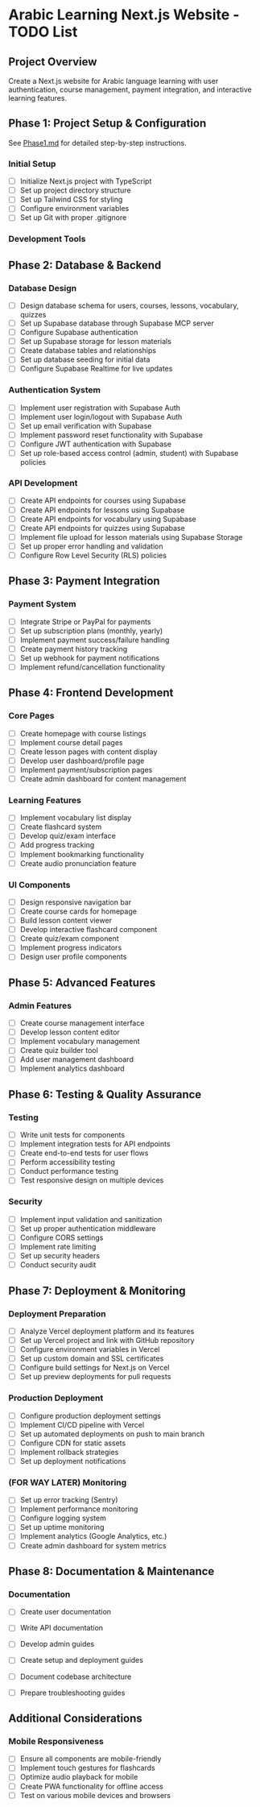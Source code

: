 # Arabic Learning Next.js Website - TODO List

## Project Overview
Create a Next.js website for Arabic language learning with user authentication, course management, payment integration, and interactive learning features.

## Phase 1: Project Setup & Configuration
See [Phase1.md](Phase1.md) for detailed step-by-step instructions.

### Initial Setup
- [ ] Initialize Next.js project with TypeScript
- [ ] Set up project directory structure
- [ ] Set up Tailwind CSS for styling
- [ ] Configure environment variables
- [ ] Set up Git with proper .gitignore

### Development Tools

## Phase 2: Database & Backend

### Database Design
- [ ] Design database schema for users, courses, lessons, vocabulary, quizzes
- [ ] Set up Supabase database through Supabase MCP server
- [ ] Configure Supabase authentication
- [ ] Set up Supabase storage for lesson materials
- [ ] Create database tables and relationships
- [ ] Set up database seeding for initial data
- [ ] Configure Supabase Realtime for live updates

### Authentication System
- [ ] Implement user registration with Supabase Auth
- [ ] Implement user login/logout with Supabase Auth
- [ ] Set up email verification with Supabase
- [ ] Implement password reset functionality with Supabase
- [ ] Configure JWT authentication with Supabase
- [ ] Set up role-based access control (admin, student) with Supabase policies

### API Development
- [ ] Create API endpoints for courses using Supabase
- [ ] Create API endpoints for lessons using Supabase
- [ ] Create API endpoints for vocabulary using Supabase
- [ ] Create API endpoints for quizzes using Supabase
- [ ] Implement file upload for lesson materials using Supabase Storage
- [ ] Set up proper error handling and validation
- [ ] Configure Row Level Security (RLS) policies

## Phase 3: Payment Integration

### Payment System
- [ ] Integrate Stripe or PayPal for payments
- [ ] Set up subscription plans (monthly, yearly)
- [ ] Implement payment success/failure handling
- [ ] Create payment history tracking
- [ ] Set up webhook for payment notifications
- [ ] Implement refund/cancellation functionality

## Phase 4: Frontend Development

### Core Pages
- [ ] Create homepage with course listings
- [ ] Implement course detail pages
- [ ] Create lesson pages with content display
- [ ] Develop user dashboard/profile page
- [ ] Implement payment/subscription pages
- [ ] Create admin dashboard for content management

### Learning Features
- [ ] Implement vocabulary list display
- [ ] Create flashcard system
- [ ] Develop quiz/exam interface
- [ ] Add progress tracking
- [ ] Implement bookmarking functionality
- [ ] Create audio pronunciation feature

### UI Components
- [ ] Design responsive navigation bar
- [ ] Create course cards for homepage
- [ ] Build lesson content viewer
- [ ] Develop interactive flashcard component
- [ ] Create quiz/exam component
- [ ] Implement progress indicators
- [ ] Design user profile components

## Phase 5: Advanced Features

### Admin Features
- [ ] Create course management interface
- [ ] Develop lesson content editor
- [ ] Implement vocabulary management
- [ ] Create quiz builder tool
- [ ] Add user management dashboard
- [ ] Implement analytics dashboard

## Phase 6: Testing & Quality Assurance

### Testing
- [ ] Write unit tests for components
- [ ] Implement integration tests for API endpoints
- [ ] Create end-to-end tests for user flows
- [ ] Perform accessibility testing
- [ ] Conduct performance testing
- [ ] Test responsive design on multiple devices

### Security
- [ ] Implement input validation and sanitization
- [ ] Set up proper authentication middleware
- [ ] Configure CORS settings
- [ ] Implement rate limiting
- [ ] Set up security headers
- [ ] Conduct security audit

## Phase 7: Deployment & Monitoring

### Deployment Preparation
- [ ] Analyze Vercel deployment platform and its features
- [ ] Set up Vercel project and link with GitHub repository
- [ ] Configure environment variables in Vercel
- [ ] Set up custom domain and SSL certificates
- [ ] Configure build settings for Next.js on Vercel
- [ ] Set up preview deployments for pull requests

### Production Deployment
- [ ] Configure production deployment settings
- [ ] Implement CI/CD pipeline with Vercel
- [ ] Set up automated deployments on push to main branch
- [ ] Configure CDN for static assets
- [ ] Implement rollback strategies
- [ ] Set up deployment notifications

### (FOR WAY LATER) Monitoring
- [ ] Set up error tracking (Sentry)
- [ ] Implement performance monitoring
- [ ] Configure logging system
- [ ] Set up uptime monitoring
- [ ] Implement analytics (Google Analytics, etc.)
- [ ] Create admin dashboard for system metrics

## Phase 8: Documentation & Maintenance

### Documentation
- [ ] Create user documentation
- [ ] Write API documentation
- [ ] Develop admin guides
- [ ] Create setup and deployment guides
- [ ] Document codebase architecture
- [ ] Prepare troubleshooting guides



## Additional Considerations


### Mobile Responsiveness
- [ ] Ensure all components are mobile-friendly
- [ ] Implement touch gestures for flashcards
- [ ] Optimize audio playback for mobile
- [ ] Create PWA functionality for offline access
- [ ] Test on various mobile devices and browsers